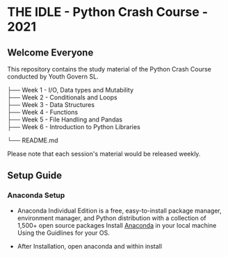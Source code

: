 # THE IDLE -  Python Crash Course - 2021

## Welcome Everyone 

This repository contains the study material of the Python Crash Course conducted by Youth Govern SL.


├── Week 1  - I/O, Data types and Mutability              
├── Week 2  - Conditionals and Loops                  
├── Week 3  - Data Structures                   
├── Week 4  - Functions                 
├── Week 5  - File Handling and Pandas               
├── Week 6  - Introduction to Python Libraries

└── README.md

Please note that each session's material would be released weekly.


## Setup Guide 

### Anaconda Setup


- Anaconda Individual Edition is a free, easy-to-install package manager, environment manager, and Python distribution with a collection of 1,500+ open source packages
Install [Anaconda](https://docs.anaconda.com/anaconda/install/) in your local machine Using the Guidlines for your OS.

- After Installation, open anaconda and within install 
